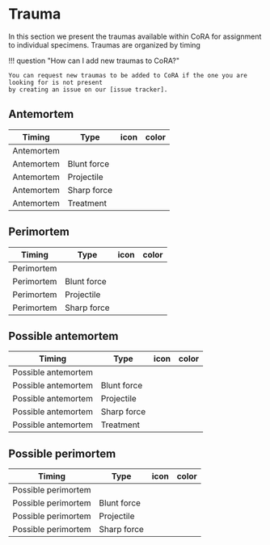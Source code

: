 # Trauma

In this section we present the traumas available within CoRA for assignment to individual specimens. 
Traumas are organized by timing

!!! question "How can I add new traumas to CoRA?"

    You can request new traumas to be added to CoRA if the one you are looking for is not present 
    by creating an issue on our [issue tracker].

[issue tracker]: https://github.com/spawaskar-cora/cora-docs/issues

## Antemortem

|Timing     |Type               |icon                        |color                 |
|-----------|-------------------|----------------------------|----------------------|
|Antemortem |                   |                            |                      |
|Antemortem |Blunt force        |                            |                      |
|Antemortem |Projectile         |                            |                      |
|Antemortem |Sharp force        |                            |                      |
|Antemortem |Treatment          |                            |                      |

## Perimortem

|Timing     |Type               |icon                        |color                 |
|-----------|-------------------|----------------------------|----------------------|
|Perimortem |                   |                            |                      |
|Perimortem |Blunt force        |                            |                      |
|Perimortem |Projectile         |                            |                      |
|Perimortem |Sharp force        |                            |                      |

## Possible antemortem

|Timing              |Type               |icon                        |color                 |
|--------------------|-------------------|----------------------------|----------------------|
|Possible antemortem |                   |                            |                      |
|Possible antemortem |Blunt force        |                            |                      |
|Possible antemortem |Projectile         |                            |                      |
|Possible antemortem |Sharp force        |                            |                      |
|Possible antemortem |Treatment          |                            |                      |

## Possible perimortem

|Timing              |Type               |icon                        |color                 |
|--------------------|-------------------|----------------------------|----------------------|
|Possible perimortem |                   |                            |                      |
|Possible perimortem |Blunt force        |                            |                      |
|Possible perimortem |Projectile         |                            |                      |
|Possible perimortem |Sharp force        |                            |                      |
